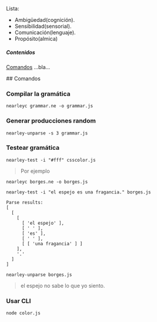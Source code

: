 
Lista:

- Ambigüedad(cognición).
- Sensibilidad(sensorial). 
- Comunicación(lenguaje). 
- Propósito(almica)

##### Contenidos  
[Comandos](#comandos)
...bla...    

<a name="comandos"/>
## Comandos

### Compilar la gramática
`nearleyc grammar.ne -o grammar.js`

### Generar producciones random
```nearley-unparse -s 3 grammar.js```

### Testear gramática
```nearley-test -i "#fff" csscolor.js```

> Por ejemplo

```nearleyc borges.ne -o borges.js```

```nearley-test -i "el espejo es una fragancia." borges.js```

```
Parse results: 
[
  [
    [
      [ 'el espejo' ],
      [ ' ' ],
      [ 'es' ],
      [ ' ' ],
      [ [ 'una fragancia' ] ]
    ],
    '.'
  ]
]
```

```nearley-unparse borges.js```

> el espejo no sabe lo que yo siento.

### Usar CLI
```node color.js```
